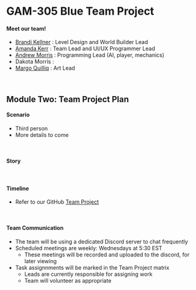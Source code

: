 # GAM-305 Blue Team Project

#### Meet our team!
* [Brandi Kellner](https://github.com/BrandiKellner) : Level Design and World Builder Lead
* [Amanda Kerr](https://github.com/amarkerr) : Team Lead and UI/UX Programmer Lead
* [Andrew Morris](https://github.com/AndrewMorris22) : Programming Lead (AI, player, mechanics)
* Dakota Morris : 
* [Margo Quilliq](https://github.com/NerdsyPotato) : Art Lead
<br/>

## Module Two: Team Project Plan
#### Scenario
* Third person
* More details to come

<br/>

#### Story

<br/>

#### Timeline
* Refer to our GitHub [Team Project](https://github.com/users/amarkerr/projects/2)

<br/>

#### Team Communication
* The team will be using a dedicated Discord server to chat frequently
* Scheduled meetings are weekly: Wednesdays at 5:30 EST
  * These meetings will be recorded and uploaded to the discord, for later viewing
* Task assignnments will be marked in the Team Project matrix
  * Leads are currently responsible for assigning work
  * Team will volunteer as appropriate
